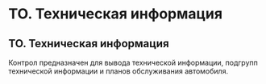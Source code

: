 ﻿---
description: 2.4.7
---
# ТО. Техническая информация
## ТО. Техническая информация
Контрол предназначен для вывода технической информации, подгрупп технической информации и планов обслуживания автомобиля.
